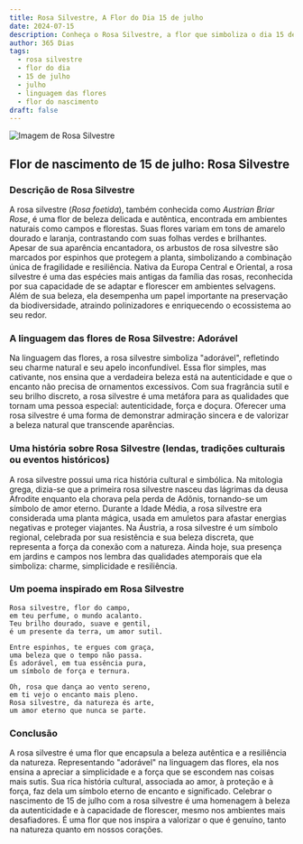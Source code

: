 ```yaml
---
title: Rosa Silvestre, A Flor do Dia 15 de julho
date: 2024-07-15
description: Conheça o Rosa Silvestre, a flor que simboliza o dia 15 de julho e seu significado 'Adorável'. Explore a beleza e o simbolismo desta flor encantadora.
author: 365 Dias
tags:
  - rosa silvestre
  - flor do dia
  - 15 de julho
  - julho
  - linguagem das flores
  - flor do nascimento
draft: false
---
```


![Imagem de Rosa Silvestre](https://cdn.pixabay.com/photo/2018/09/10/17/51/yellow-rose-3667591_960_720.jpg#center)


## Flor de nascimento de 15 de julho: Rosa Silvestre

### Descrição de Rosa Silvestre

A rosa silvestre (_Rosa foetida_), também conhecida como _Austrian Briar Rose_, é uma flor de beleza delicada e autêntica, encontrada em ambientes naturais como campos e florestas. Suas flores variam em tons de amarelo dourado e laranja, contrastando com suas folhas verdes e brilhantes. Apesar de sua aparência encantadora, os arbustos de rosa silvestre são marcados por espinhos que protegem a planta, simbolizando a combinação única de fragilidade e resiliência. Nativa da Europa Central e Oriental, a rosa silvestre é uma das espécies mais antigas da família das rosas, reconhecida por sua capacidade de se adaptar e florescer em ambientes selvagens. Além de sua beleza, ela desempenha um papel importante na preservação da biodiversidade, atraindo polinizadores e enriquecendo o ecossistema ao seu redor.

### A linguagem das flores de Rosa Silvestre: Adorável

Na linguagem das flores, a rosa silvestre simboliza "adorável", refletindo seu charme natural e seu apelo inconfundível. Essa flor simples, mas cativante, nos ensina que a verdadeira beleza está na autenticidade e que o encanto não precisa de ornamentos excessivos. Com sua fragrância sutil e seu brilho discreto, a rosa silvestre é uma metáfora para as qualidades que tornam uma pessoa especial: autenticidade, força e doçura. Oferecer uma rosa silvestre é uma forma de demonstrar admiração sincera e de valorizar a beleza natural que transcende aparências.

### Uma história sobre Rosa Silvestre (lendas, tradições culturais ou eventos históricos)

A rosa silvestre possui uma rica história cultural e simbólica. Na mitologia grega, dizia-se que a primeira rosa silvestre nasceu das lágrimas da deusa Afrodite enquanto ela chorava pela perda de Adônis, tornando-se um símbolo de amor eterno. Durante a Idade Média, a rosa silvestre era considerada uma planta mágica, usada em amuletos para afastar energias negativas e proteger viajantes. Na Áustria, a rosa silvestre é um símbolo regional, celebrada por sua resistência e sua beleza discreta, que representa a força da conexão com a natureza. Ainda hoje, sua presença em jardins e campos nos lembra das qualidades atemporais que ela simboliza: charme, simplicidade e resiliência.

### Um poema inspirado em Rosa Silvestre

```
Rosa silvestre, flor do campo,  
em teu perfume, o mundo acalanto.  
Teu brilho dourado, suave e gentil,  
é um presente da terra, um amor sutil.  

Entre espinhos, te ergues com graça,  
uma beleza que o tempo não passa.  
És adorável, em tua essência pura,  
um símbolo de força e ternura.  

Oh, rosa que dança ao vento sereno,  
em ti vejo o encanto mais pleno.  
Rosa silvestre, da natureza és arte,  
um amor eterno que nunca se parte.  
```

### Conclusão

A rosa silvestre é uma flor que encapsula a beleza autêntica e a resiliência da natureza. Representando "adorável" na linguagem das flores, ela nos ensina a apreciar a simplicidade e a força que se escondem nas coisas mais sutis. Sua rica história cultural, associada ao amor, à proteção e à força, faz dela um símbolo eterno de encanto e significado. Celebrar o nascimento de 15 de julho com a rosa silvestre é uma homenagem à beleza da autenticidade e à capacidade de florescer, mesmo nos ambientes mais desafiadores. É uma flor que nos inspira a valorizar o que é genuíno, tanto na natureza quanto em nossos corações.